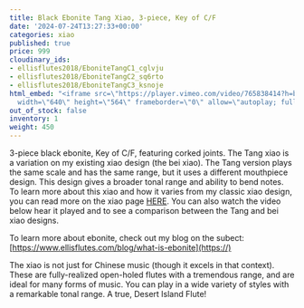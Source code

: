 ```yaml
---
title: Black Ebonite Tang Xiao, 3-piece, Key of C/F
date: '2024-07-24T13:27:33+00:00'
categories: xiao
published: true
price: 999
cloudinary_ids:
- ellisflutes2018/EboniteTangC1_cglvju
- ellisflutes2018/EboniteTangC2_sq6rto
- ellisflutes2018/EboniteTangC3_ksnoje
html_embed: "<iframe src=\"https://player.vimeo.com/video/765838414?h=b6f5e4b5a1\"
  width=\"640\" height=\"564\" frameborder=\"0\" allow=\"autoplay; fullscreen\" allowfullscreen></iframe>\r\n"
out_of_stock: false
inventory: 1
weight: 450
---
```


3-piece black ebonite, Key of C/F, featuring corked joints.  The Tang xiao is a variation on my existing xiao design (the bei xiao).  The Tang version plays the same scale and has the same range, but it uses a different mouthpiece design.  This design gives a broader tonal range and ability to bend notes.  To learn more about this xiao and how it varies from my classic xiao design, you can read more on the xiao page [HERE](https://www.ellisflutes.com/world-flutes/xiao).  You can also watch the video below hear it played and to see a comparison between the Tang and bei xiao designs.

To learn more about ebonite, check out my blog on the subect: 
[https://www.ellisflutes.com/blog/what-is-ebonite](https://)

The xiao is not just for Chinese music (though it excels in that context). These are fully-realized open-holed flutes with a tremendous range, and are ideal for many forms of music. You can play in a wide variety of styles with a remarkable tonal range. A true, Desert Island Flute! 

